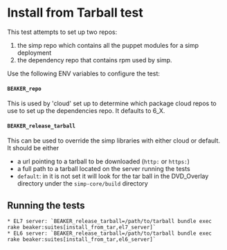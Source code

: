 # Install from Tarball test

This test attempts to set up two repos:

1) the simp repo which contains all the puppet modules for a simp deployment
2) the dependency repo that contains rpm used by simp.

Use the following ENV variables to configure the test:

#### `BEAKER_repo`

This is used by 'cloud' set up to determine which package cloud repos to use to
set up the dependencies repo. It defaults to 6_X.

#### `BEAKER_release_tarball`

This can be used to override the simp libraries with either cloud or default.
It should be either
  * a url pointing to a tarball to be downloaded (`http:` or `https:`)
  * a full path to a tarball located on the server running the tests
  * `default`: in it is not set it will look for the tar ball in the DVD_Overlay
    directory under the `simp-core/build` directory


## Running the tests

    * EL7 server: `BEAKER_release_tarball=/path/to/tarball bundle exec rake beaker:suites[install_from_tar,el7_server]`
    * EL6 server: `BEAKER_release_tarball=/path/to/tarball bundle exec rake beaker:suites[install_from_tar,el6_server]`
